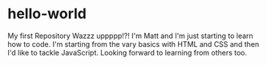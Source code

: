 # hello-world
My first Repository
Wazzz uppppp!?! I'm Matt and I'm just starting to learn how to code. I'm starting from the vary basics with HTML and CSS and then I'd like to tackle JavaScript. Looking forward to learning from others too. 
